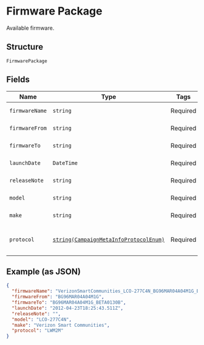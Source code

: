 
# Firmware Package

Available firmware.

## Structure

`FirmwarePackage`

## Fields

| Name | Type | Tags | Description | Getter | Setter |
|  --- | --- | --- | --- | --- | --- |
| `firmwareName` | `string` | Required | Firmware name. | getFirmwareName(): string | setFirmwareName(string firmwareName): void |
| `firmwareFrom` | `string` | Required | Firmware from version. | getFirmwareFrom(): string | setFirmwareFrom(string firmwareFrom): void |
| `firmwareTo` | `string` | Required | Firmware to version. | getFirmwareTo(): string | setFirmwareTo(string firmwareTo): void |
| `launchDate` | `DateTime` | Required | Firmware launch date. | getLaunchDate(): \DateTime | setLaunchDate(\DateTime launchDate): void |
| `releaseNote` | `string` | Required | Firmware release note. | getReleaseNote(): string | setReleaseNote(string releaseNote): void |
| `model` | `string` | Required | Firmware applicable device model. | getModel(): string | setModel(string model): void |
| `make` | `string` | Required | Firmware applicable device make. | getMake(): string | setMake(string make): void |
| `protocol` | [`string(CampaignMetaInfoProtocolEnum)`](../../doc/models/campaign-meta-info-protocol-enum.md) | Required | Firmware protocol. Valid values include: LWM2M, OMD-DM.<br>**Default**: `CampaignMetaInfoProtocolEnum::LW_M2M` | getProtocol(): string | setProtocol(string protocol): void |

## Example (as JSON)

```json
{
  "firmwareName": "VerizonSmartCommunities_LCO-277C4N_BG96MAR04A04M1G_BG96MAR04A04M1G_BETA0130B",
  "firmwareFrom": "BG96MAR04A04M1G",
  "firmwareTo": "BG96MAR04A04M1G_BETA0130B",
  "launchDate": "2012-04-23T18:25:43.511Z",
  "releaseNote": "",
  "model": "LCO-277C4N",
  "make": "Verizon Smart Communities",
  "protocol": "LWM2M"
}
```

